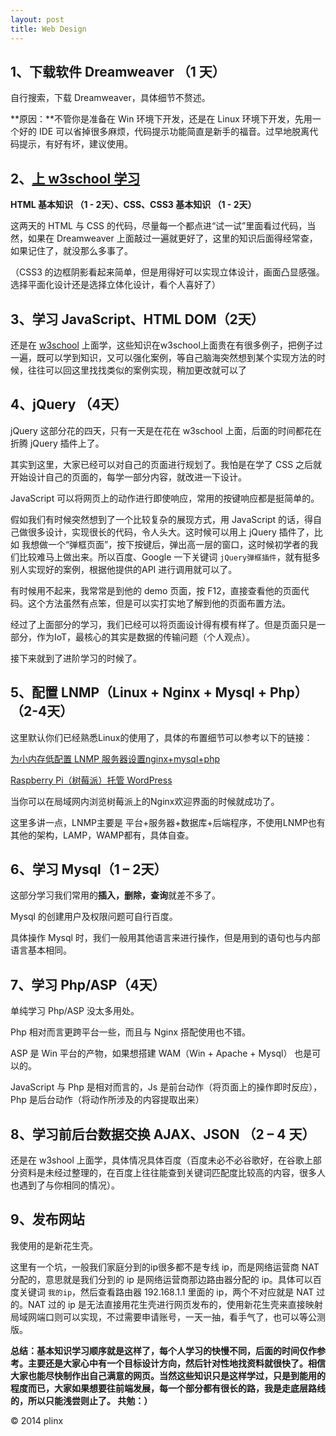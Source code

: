 ```yaml
---
layout: post
title: Web Design
---
```


## 1、下载软件 Dreamweaver （1 天） 

自行搜索，下载 Dreamweaver，具体细节不赘述。

**原因：**不管你是准备在 Win 环境下开发，还是在 Linux 环境下开发，先用一个好的 IDE 可以省掉很多麻烦，代码提示功能简直是新手的福音。过早地脱离代码提示，有好有坏，建议使用。

## 2、[上 w3school 学习](http://www.w3school.com.cn/index.html)

**HTML 基本知识 （1 - 2天）、CSS、CSS3 基本知识 （1 - 2天）**

这两天的 HTML 与 CSS 的代码，尽量每一个都点进“试一试”里面看过代码，当然，如果在 Dreamweaver 上面敲过一遍就更好了，这里的知识后面得经常查，如果记住了，就没那么多事了。

（CSS3 的边框阴影看起来简单，但是用得好可以实现立体设计，画面凸显感强。选择平面化设计还是选择立体化设计，看个人喜好了）

## 3、学习 JavaScript、HTML DOM（2天）
 
还是在 [w3school](http://www.w3school.com.cn/index.html) 上面学，这些知识在w3school上面贵在有很多例子，把例子过一遍，既可以学到知识，又可以强化案例，等自己脑海突然想到某个实现方法的时候，往往可以回这里找找类似的案例实现，稍加更改就可以了

## 4、jQuery （4天）

jQuery 这部分花的四天，只有一天是在花在 w3school 上面，后面的时间都花在折腾 jQuery 插件上了。

其实到这里，大家已经可以对自己的页面进行规划了。我怕是在学了 CSS 之后就开始设计自己的页面的，每学一部分内容，就改进一下设计。

JavaScript 可以将网页上的动作进行即使响应，常用的按键响应都是挺简单的。

假如我们有时候突然想到了一个比较复杂的展现方式，用 JavaScript 的话，得自己做很多设计，实现很长的代码，令人头大。这时候可以用上 jQuery 插件了，比如 我想做一个“弹框页面”，按下按键后，弹出高一层的窗口，这时候初学者的我们比较难马上做出来。所以百度、Google 一下关键词 ```jQuery弹框插件```，就有挺多别人实现好的案例，根据他提供的API 进行调用就可以了。
	
有时候用不起来，我常常是到他的 demo 页面，按 F12，直接查看他的页面代码。这个方法虽然有点笨，但是可以实打实地了解到他的页面布置方法。

	
经过了上面部分的学习，我们已经可以将页面设计得有模有样了。但是页面只是一部分，作为IoT，最核心的其实是数据的传输问题（个人观点）。
	
接下来就到了进阶学习的时候了。

## 5、配置 LNMP（Linux + Nginx + Mysql + Php） （2-4天）

这里默认你们已经熟悉Linux的使用了，具体的布置细节可以参考以下的链接：

[为小内存低配置 LNMP 服务器设置nginx+mysql+php](http://geekpi.cn/blog/2012/10/1908)

[Raspberry Pi（树莓派）托管 WordPress](http://www.guokr.com/post/332043/)

当你可以在局域网内浏览树莓派上的Nginx欢迎界面的时候就成功了。

这里多讲一点，LNMP主要是 平台+服务器+数据库+后端程序，不使用LNMP也有其他的架构，LAMP，WAMP都有，具体自查。

## 6、学习 Mysql（1 – 2天）

这部分学习我们常用的**插入，删除，查询**就差不多了。

Mysql 的创建用户及权限问题可自行百度。

具体操作 Mysql 时，我们一般用其他语言来进行操作，但是用到的语句也与内部语言基本相同。

## 7、学习 Php/ASP（4天）

单纯学习 Php/ASP 没太多用处。
	
Php 相对而言更跨平台一些，而且与 Nginx 搭配使用也不错。
	
ASP 是 Win 平台的产物，如果想搭建 WAM（Win + Apache + Mysql） 也是可以的。

JavaScript 与 Php 是相对而言的，Js 是前台动作（将页面上的操作即时反应），Php 是后台动作（将动作所涉及的内容提取出来）

## 8、学习前后台数据交换 AJAX、JSON （2 – 4 天）

还是在 w3shool 上面学，具体情况具体百度（百度未必不必谷歌好，在谷歌上部分资料是未经过整理的，在百度上往往能查到关键词匹配度比较高的内容，很多人也遇到了与你相同的情况）。
## 9、发布网站
我使用的是新花生壳。
	
这里有一个坑，一般我们家庭分到的ip很多都不是专线 ip，而是网络运营商 NAT 分配的，意思就是我们分到的 ip 是网络运营商那边路由器分配的 ip。具体可以百度关键词 ```我的ip```，然后查看路由器 192.168.1.1 里面的 ip，两个不对应就是 NAT 过的。NAT 过的 ip 是无法直接用花生壳进行网页发布的，使用新花生壳来直接映射局域网端口则可以实现，不过需要申请账号，一天一抽，看手气了，也可以等公测版。

**总结：基本知识学习顺序就是这样了，每个人学习的快慢不同，后面的时间仅作参考。主要还是大家心中有一个目标设计方向，然后针对性地找资料就很快了。相信大家也能尽快制作出自己满意的网页。当然这些知识只是这样学过，只是到能用的程度而已，大家如果想要往前端发展，每一个部分都有很长的路，我是走底层路线的，所以只能浅尝则止了。
共勉：）**

&copy; 2014 plinx
